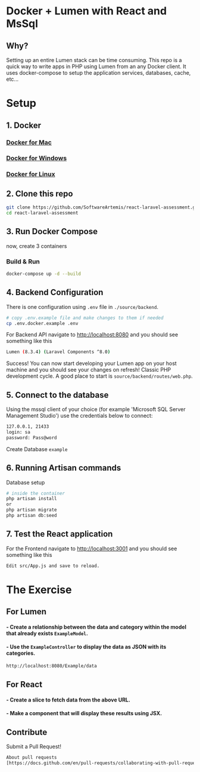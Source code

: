 # Docker + Lumen with React and MsSql

## Why?

Setting up an entire Lumen stack can be time consuming. This repo is a quick way to write apps in PHP using Lumen from an any Docker client. It uses docker-compose to setup the application services, databases, cache, etc...

# Setup

## 1. Docker

### [Docker for Mac](https://docs.docker.com/docker-for-mac/)

### [Docker for Windows](https://docs.docker.com/docker-for-windows/)

### [Docker for Linux](https://docs.docker.com/engine/installation/linux/)

## 2. Clone this repo

```bash
git clone https://github.com/SoftwareArtemis/react-laravel-assessment.git
cd react-laravel-assessment
```

## 3. Run Docker Compose

now, create 3 containers

### Build & Run

```bash
docker-compose up -d --build
```

## 4. Backend Configuration

There is one configuration  using `.env` file in `./source/backend`.

```sh
# copy .env.example file and make changes to them if needed
cp .env.docker.example .env
```

For Backend API navigate to [http://localhost:8080](http://localhost:8080) and you should see something like this
```sh
Lumen (8.3.4) (Laravel Components ^8.0)
```

Success! You can now start developing your Lumen app on your host machine and you should see your changes on refresh! Classic PHP development cycle. A good place to start is `source/backend/routes/web.php`.

## 5. Connect to the database

Using the mssql client of your choice (for example 'Microsoft SQL Server Management Studio') use the credentials below to connect:
```sh
127.0.0.1, 21433
login: sa
password: Pass@word
```

Create Database `example`

## 6. Running Artisan commands
Database setup

```sh
# inside the container
php artisan install
or
php artisan migrate
php artisan db:seed
```
## 7. Test the React application

For the Frontend navigate to [http://localhost:3001](http://localhost:3001) and you should see something like this
```sh
Edit src/App.js and save to reload.
```

# The Exercise

## For Lumen
#### - Create a relationship between the data and category within the model that already exists `ExampleModel`.

#### - Use the `ExampleController` to display the data as JSON with its categories.

```sh
http://localhost:8080/Example/data
```

## For React

#### - Create a slice to fetch data from the above URL.

#### - Make a component that will display these results using JSX.

## Contribute

Submit a Pull Request!

```sh
About pull requests
[https://docs.github.com/en/pull-requests/collaborating-with-pull-requests/proposing-changes-to-your-work-with-pull-requests/about-pull-requests]
```
